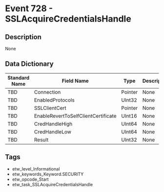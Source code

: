 # Event 728 - SSLAcquireCredentialsHandle

## Description
None

## Data Dictionary
|Standard Name|Field Name|Type|Description|Sample Value|
|---|---|---|---|---|
|TBD|Connection|Pointer|None|`None`|
|TBD|EnabledProtocols|UInt32|None|`None`|
|TBD|SSLClientCert|Pointer|None|`None`|
|TBD|EnableRevertToSelfClientCertificate|UInt16|None|`None`|
|TBD|CredHandleHigh|UInt64|None|`None`|
|TBD|CredHandleLow|UInt64|None|`None`|
|TBD|Result|UInt32|None|`None`|

## Tags
* etw_level_Informational
* etw_keywords_Keyword.SECURITY
* etw_opcode_Start
* etw_task_SSLAcquireCredentialsHandle